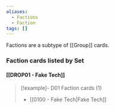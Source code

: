 ```yaml
---
aliases:
  - Factions
  - Faction
tags: []
---
```

Factions are a subtype of [[Group]] cards.


### Faction cards listed by Set

#### [[DROP01 - Fake Tech]]  

> [!example]- D01 Faction cards (1)
>  - [[0100 - Fake Tech|Fake Tech]]

